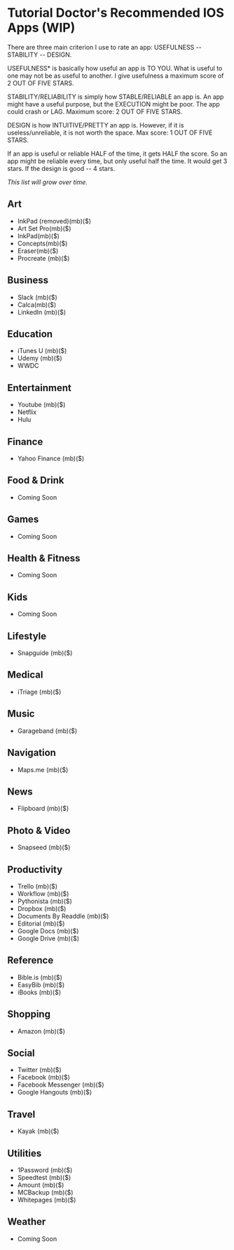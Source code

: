 # Tutorial Doctor's Recommended IOS Apps (WIP)

There are three main criterion I use to rate an app: USEFULNESS -- STABILITY -- DESIGN.

USEFULNESS* is basically how useful an app is TO YOU. What is useful to one may not be as useful to another. I give usefulness a maximum score of 2 OUT OF FIVE STARS.

STABILITY/RELIABILITY is simply how STABLE/RELIABLE an app is. An app might have a useful purpose, but the EXECUTION might be poor. The app could crash or LAG. Maximum score: 2 OUT OF FIVE STARS.

DESIGN is how INTUITIVE/PRETTY an app is. However, if it is useless/unreliable, it is not worth the space. Max score: 1 OUT OF FIVE STARS.

If an app is useful or reliable HALF of the time, it gets HALF the score. So an app might be reliable every time, but only useful half the time. It would get 3 stars. If the design is good -- 4 stars.

*This list will grow over time.*

## Art
- InkPad (removed)(mb)($)
- Art Set Pro(mb)($)
- InkPad(mb)($)
- Concepts(mb)($)
- Eraser(mb)($)
- Procreate (mb)($)

## Business
- Slack (mb)($)
- Calca(mb)($)
- LinkedIn (mb)($)


## Education

- iTunes U (mb)($)
- Udemy (mb)($)
- WWDC


## Entertainment
- Youtube (mb)($)
- Netflix
- Hulu


## Finance
- Yahoo Finance (mb)($)

## Food & Drink
- Coming Soon

## Games
- Coming Soon

## Health & Fitness
- Coming Soon

## Kids
- Coming Soon

## Lifestyle
- Snapguide (mb)($)

## Medical
- iTriage (mb)($)

## Music

- Garageband (mb)($)

## Navigation
- Maps.me (mb)($)

## News

- Flipboard (mb)($)

## Photo & Video

- Snapseed (mb)($)

## Productivity
- Trello (mb)($)
- Workflow (mb)($)
- Pythonista (mb)($)
- Dropbox (mb)($)
- Documents By Readdle (mb)($)
- Editorial (mb)($)
- Google Docs (mb)($)
- Google Drive (mb)($)

## Reference
- Bible.is (mb)($)
- EasyBib (mb)($)
- iBooks (mb)($)


## Shopping

- Amazon (mb)($)


## Social

- Twitter (mb)($)
- Facebook (mb)($)
- Facebook Messenger (mb)($)
- Google Hangouts (mb)($)

## Travel
- Kayak (mb)($)

## Utilities

- 1Password (mb)($)
- Speedtest (mb)($)
- Amount (mb)($)
- MCBackup (mb)($)
- Whitepages (mb)($)

## Weather
- Coming Soon


